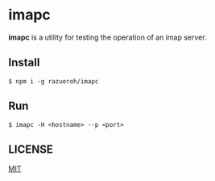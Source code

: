 # imapc

__imapc__ is a utility for testing the operation of an imap server.

## Install

    $ npm i -g razueroh/imapc

## Run

    $ imapc -H <hostname> --p <port>

## LICENSE

[MIT](LICENSE.md)